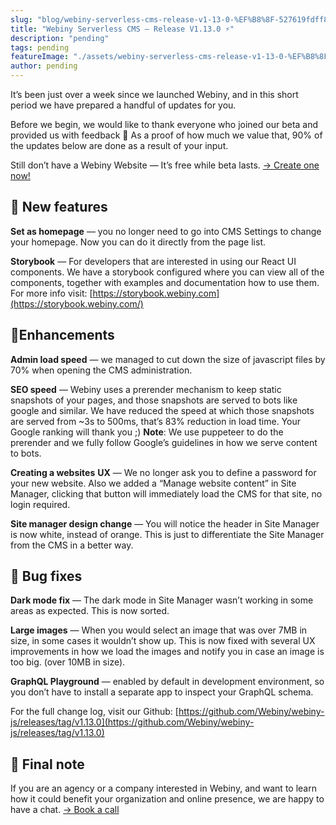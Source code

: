 ```yaml
---
slug: "blog/webiny-serverless-cms-release-v1-13-0-%EF%B8%8F-527619fdff81"
title: "Webiny Serverless CMS — Release V1.13.0 ⚡️"
description: "pending"
tags: pending
featureImage: "./assets/webiny-serverless-cms-release-v1-13-0-%EF%B8%8F-527619fdff81/max-2524-1tFFXo3VmyFGy0iH92aF-Ow.png"
author: pending
---
```



It’s been just over a week since we launched Webiny, and in this short period we have prepared a handful of updates for you.

Before we begin, we would like to thank everyone who joined our beta and provided us with feedback 🙌 As a proof of how much we value that, 90% of the updates below are done as a result of your input.

Still don’t have a Webiny Website — It’s free while beta lasts. 
[-> Create one now!](https://www.webiny.com/)

## 🚀 New features

**Set as homepage** — you no longer need to go into CMS Settings to change your homepage. Now you can do it directly from the page list.

**Storybook** — For developers that are interested in using our React UI components. We have a storybook configured where you can view all of the components, together with examples and documentation how to use them. For more info visit: [https://storybook.webiny.com](https://storybook.webiny.com/)

## 💅Enhancements

**Admin load speed** — we managed to cut down the size of javascript files by 70% when opening the CMS administration.

**SEO speed** — Webiny uses a prerender mechanism to keep static snapshots of your pages, and those snapshots are served to bots like google and similar. We have reduced the speed at which those snapshots are served from ~3s to 500ms, that’s 83% reduction in load time. Your Google ranking will thank you ;) **Note**: We use puppeteer to do the prerender and we fully follow Google’s guidelines in how we serve content to bots.

**Creating a websites** **UX** — We no longer ask you to define a password for your new website. Also we added a “Manage website content” in Site Manager, clicking that button will immediately load the CMS for that site, no login required.

**Site manager design change** — You will notice the header in Site Manager is now white, instead of orange. This is just to differentiate the Site Manager from the CMS in a better way.

## 🐛 Bug fixes

**Dark mode fix** — The dark mode in Site Manager wasn’t working in some areas as expected. This is now sorted.

**Large images** — When you would select an image that was over 7MB in size, in some cases it wouldn’t show up. This is now fixed with several UX improvements in how we load the images and notify you in case an image is too big. (over 10MB in size).

**GraphQL Playground** — enabled by default in development environment, so you don’t have to install a separate app to inspect your GraphQL schema.

For the full change log, visit our Github: [https://github.com/Webiny/webiny-js/releases/tag/v1.13.0](https://github.com/Webiny/webiny-js/releases/tag/v1.13.0)

## 📣 Final note

If you are an agency or a company interested in Webiny, and want to learn how it could benefit your organization and online presence, we are happy to have a chat. [-> Book a call](http://calendly.com/webiny)